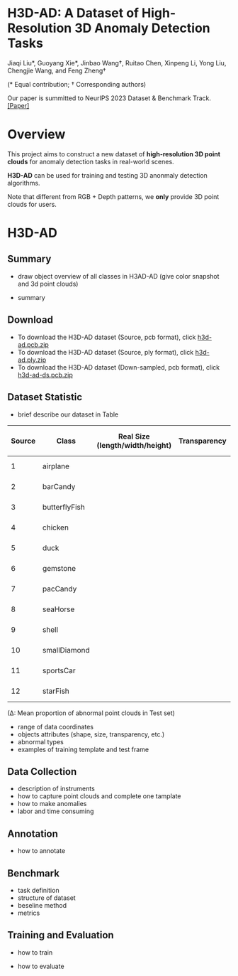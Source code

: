 # H3D-AD: A Dataset of High-Resolution 3D Anomaly Detection Tasks

Jiaqi Liu*, Guoyang Xie*, Jinbao Wang†, Ruitao Chen, Xinpeng Li, Yong Liu, Chengjie Wang, and Feng Zheng†

(* Equal contribution; † Corresponding authors)

Our paper is summitted to NeurIPS 2023 Dataset & Benchmark Track. [[Paper]]()

# Overview
This project aims to construct a new dataset of **high-resolution 3D point clouds** for anomaly detection tasks in real-world scenes.

**H3D-AD** can be used for training and testing 3D anonmaly detection algorithms.

Note that different from RGB + Depth patterns, we **only** provide 3D point clouds for users.


# H3D-AD

## Summary
+ draw object overview of all classes in H3AD-AD (give color snapshot and 3d point clouds)

+ summary


## Download

+ To download the H3D-AD dataset (Source, pcb format), click [h3d-ad.pcb.zip]()
+ To download the H3D-AD dataset (Source, ply format), click [h3d-ad.ply.zip]()
+ To download the H3D-AD dataset (Down-sampled, pcb format), click [h3d-ad-ds.pcb.zip]()

## Dataset Statistic

+ brief describe our dataset in Table
  
| Source | Class         | Real Size (length/width/height) | Transparency | TrainingNum (good) | TestNum (good) | TestNum (defect) | TotalNum | TrainingPoints (min/max/mean) | TestPoints (min/max/mean) | Anomaly Proportion Δ |
|--------|---------------|----------------------------|--------------|-----------------|-------------|---------------|-------|----------------------------|---------------------------|--------|
| 1      | airplane      |                            |              |               4 |          50 |            50 |   104 |       383k /  413k /  400k |       168k /  773k / 351k | 1.17% |
| 2      | barCandy      |                            |              |               4 |          50 |            50 |   104 |       178k / 1001k /  385k |        78k /   97k /  88k | 2.46% |
| 3      | butterflyFish |                            |              |               4 |          50 |            50 |   104 |       230k /  251k /  240k |       104k /  117k / 110k | 2.85% |
| 4      | chicken       |                            |              |               4 |          26 |            27 |    57 |       217k / 1631k / 1157k |        87k / 1645k / 356k | 4.46% |
| 5      | duck          |                            |              |               4 |          50 |            50 |   104 |       545k / 2675k / 1750k |       155k /  784k / 216k | 1.99% |
| 6      | gemstone      |                            |              |               4 |          50 |            50 |   104 |       169k / 1819k /  835k |        43k /  645k / 104k | 2.06% |
| 7      | pacCandy      |                            |              |               4 |          50 |            50 |   104 |       339k / 1183k /  553k |       149k /  180k / 157k | 2.36% |
| 8      | seaHorse      |                            |              |               4 |          50 |            50 |   104 |       189k /  203k /  194k |        74k /   90k /  83k | 4.57% |
| 9      | shell         |                            |              |               4 |          52 |            48 |   104 |       280k /  316k /  295k |       110k /  144k / 125k | 2.25% |
| 10     | smallDiamond  |                            |              |               4 |          50 |            50 |   104 |      1477k / 2146k / 1972k |        66k /   84k /  75k | 5.40% |
| 11     | sportsCar     |                            |              |               4 |          50 |            50 |   104 |       566k / 1296k / 1097k |        90k /  149k / 131k | 1.98% |
| 12     | starFish      |                            |              |               4 |          50 |            50 |   104 |       198k /  209k /  202k |        74k /  116k /  88k | 4.46% |

(Δ: Mean proportion of abnormal point clouds in Test set)

+ range of data coordinates
+ objects attributes (shape, size, transparency, etc.)
+ abnormal types
+ examples of training template and test frame

## Data Collection

+ description of instruments
+ how to capture point clouds and complete one tamplate
+ how to make anomalies
+ labor and time consuming


## Annotation
+ how to annotate



## Benchmark

+ task definition
+ structure of dataset
+ beseline method
+ metrics


## Training and Evaluation

+ how to train


+ how to evaluate
